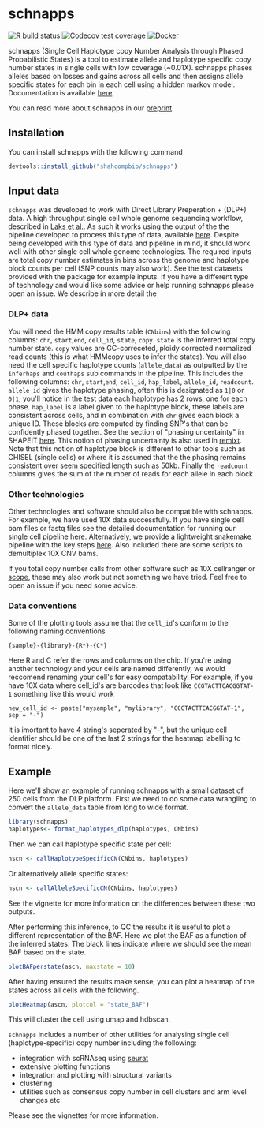 
# schnapps

<!-- badges: start -->
[![R build status](https://github.com/shahcompbio/schnapps/workflows/R-CMD-check/badge.svg)](https://github.com/shahcompbio/schnapps/actions)
[![Codecov test coverage](https://codecov.io/gh/shahcompbio/schnapps/branch/master/graph/badge.svg)](https://codecov.io/gh/shahcompbio/schnapps?branch=master)
[![Docker](https://img.shields.io/docker/cloud/build/marcjwilliams1/schnapps)](https://hub.docker.com/repository/docker/marcjwilliams1/schnapps)
<!-- badges: end -->

schnapps (Single Cell Haplotype copy Number Analysis through Phased Probabilistic States) is a tool to estimate allele and haplotype specific copy number states in single cells with low coverage (~0.01X). schnapps phases alleles based on losses and gains across all cells and then assigns allele specific states for each bin in each cell using a hidden markov model.  Documentation is available [here](https://shahcompbio.github.io/schnapps/).

You can read more about schnapps in our [preprint](https://www.biorxiv.org/content/10.1101/2021.06.04.447031v1).

## Installation

You can install schnapps with the following command 

``` r
devtools::install_github("shahcompbio/schnapps")
```

## Input data

`schnapps` was developed to work with Direct Library Preperation + (DLP+) data. A high throughput single cell whole genome sequencing workflow, described in [Laks et al.](https://www.sciencedirect.com/science/article/pii/S0092867419311766). As such it works using the output of the the pipeline developed to process this type of data, available [here](https://github.com/shahcompbio/single_cell_pipeline). Despite being developed with this type of data and pipeline in mind, it should work well with other single cell whole genome technologies. The required inputs are total copy number estimates in bins across the genome and haplotype block counts per cell (SNP counts may also work). See the test datasets provided with the package for example inputs. If you have a different type of technology and would like some advice or help running schnapps please open an issue. We describe in more detail the 

### DLP+ data

You will need the HMM copy results table (`CNbins`) with the following columns: `chr`, `start`,`end`, `cell_id`, `state`, `copy`. `state` is the inferred total copy number state. `copy` values are GC-correceted, ploidy corrected normalized read counts (this is what HMMcopy uses to infer the states). You will also need the cell specific haplotype counts (`allele_data`) as outputted by the `inferhaps` and `couthaps` sub commands in the pipeline. This includes the following columns: `chr`, `start`,`end`, `cell_id`, `hap_label`, `allele_id`, `readcount`. `allele_id` gives the haplotype phasing, often this is designated as `1|0` or `0|1`, you'll notice in the test data each haplotype has 2 rows, one for each phase. `hap_label` is a label given to the haplotype block, these labels are consistent across cells, and in combination with `chr` gives each block a unique ID. These blocks are computed by finding SNP's that can be confidently phased together. See the section of "phasing uncertainty" in SHAPEIT [here](https://mathgen.stats.ox.ac.uk/genetics_software/shapeit/shapeit.html#uncertainty). This notion of phasing uncertainty is also used in [remixt](https://github.com/amcpherson/remixt). Note that this notion of haplotype block is different to other tools such as CHISEL (single cells) or where it is assumed that the the phasing remains consistent over seem specified length such as 50kb. Finally the `readcount` columns gives the sum of the number of reads for each allele in each block

### Other technologies

Other technologies and software should also be compatible with schnapps. For example, we have used 10X data successfully. If you have single cell bam files or fastq files see the detailed documentation for running our single cell pipeline [here](https://github.com/shahcompbio/single_cell_pipeline/blob/master/docs/source/install.md). Alternatively, we provide a lightweight snakemake pipeline with the key steps [here](https://github.com/marcjwilliams1/hscn_pipeline). Also included there are some scripts to demultiplex 10X CNV bams.

If you total copy number calls from other software such as 10X cellranger or [scope](https://github.com/rujinwang/SCOPE), these may also work but not something we have tried. Feel free to open an issue if you need some advice.

### Data conventions

Some of the plotting tools assume that the `cell_id`'s conform to the following naming conventions

```
{sample}-{library}-{R*}-{C*}
```

Here R and C refer the rows and columns on the chip. If you're using another technology and your cells are named differently, we would reccomend renaming your cell's for easy compatability. For example, if you have 10X data where cell_id's are barcodes that look like `CCGTACTTCACGGTAT-1` something like this would work

```{r}
new_cell_id <- paste("mysample", "mylibrary", "CCGTACTTCACGGTAT-1", sep = "-")
```

It is imortant to have 4 string's seperated by "-", but the unique cell identifier should be one of the last 2 strings for the heatmap labelling to format nicely.

## Example

Here we'll show an example of running schnapps with a small dataset of 250 cells from the DLP platform. First we need to do some data wrangling to convert the `allele_data` table from long to wide format.

``` r
library(schnapps)
haplotypes<- format_haplotypes_dlp(haplotypes, CNbins)
```

Then we can call haplotype specific state per cell:
```r
hscn <- callHaplotypeSpecificCN(CNbins, haplotypes)
```

Or alternatively allele specific states:
```r
hscn <- callAlleleSpecificCN(CNbins, haplotypes)
```

See the vignette for more information on the differences between these two outputs.

After performing this inference, to QC the results it is useful to plot a different representation of the BAF. Here we plot the BAF as a function of the inferred states. The black lines indicate where we should see the mean BAF based on the state.
``` r
plotBAFperstate(ascn, maxstate = 10)
```

After having ensured the results make sense, you can plot a heatmap of the states across all cells with the following.
```r
plotHeatmap(ascn, plotcol = "state_BAF")
```
This will cluster the cell using umap and hdbscan.

`schnapps` includes a number of other utilities for analysing single cell (haplotype-specific) copy number including the following:

* integration with scRNAseq using [seurat](https://satijalab.org/seurat/index.html)
* extensive plotting functions
* integration and plotting with structural variants
* clustering
* utilities such as consensus copy number in cell clusters and arm level changes etc

Please see the vignettes for more information.





